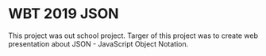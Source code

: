 # WBT 2019 JSON

This project was out school project. Targer of this project was to create web presentation about JSON - JavaScript Object Notation.
